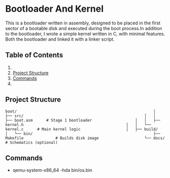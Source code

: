 # Bootloader And Kernel

This is a bootloader written in assembly, designed to be placed in the first sector of a bootable disk and executed during the boot process.In addition to the bootloader, I wrote a simple kernel written in C, with minimal features. Both the bootloader and  linked it with a linker script. 

## Table of Contents
1.
2. [Project Structure](#project_structure)
3. [Commands](#commands)
4.

## Project Structure
`boot/                                                           
│   ├── src/                                                    
│   │   ├── boot.asm      # Stage 1 bootloader                  
│   │   ├── kernel.h                                            
│   │   └── kernel.c      # Main kernel logic                   
│   ├── build/                                                  
│   └── bin/                                                    
├── Makefile              # Builds disk image                   
└── docs/                 # Schematics (optional)               `

## Commands
- qemu-system-x86_64 -hda bin/os.bin 
